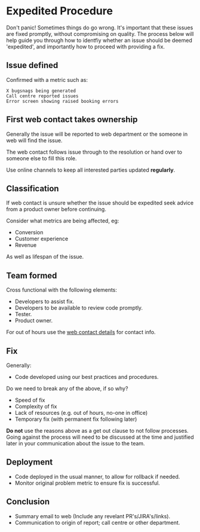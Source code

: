 # Expedited Procedure

Don't panic! Sometimes things do go wrong. It's important that these issues are fixed promptly, without compromising on quality. The process below will help guide you through how to identfiy whether an issue should be deemed 'expedited', and importantly how to proceed with providing a fix.

## Issue defined

Confirmed with a metric such as:

    X bugsnags being generated
    Call centre reported issues
    Error screen showing raised booking errors

## First web contact takes ownership

Generally the issue will be reported to web department or the someone in web will find the issue.

The web contact follows issue through to the resolution or hand over to someone else to fill this role.

Use online channels to keep all interested parties updated **regularly**.

## Classification

If web contact is unsure whether the issue should be expedited seek advice from a product owner before continuing.

Consider what metrics are being affected, eg:

* Conversion
* Customer experience
* Revenue

As well as lifespan of the issue.

## Team formed

Cross functional with the following elements:

* Developers to assist fix.
* Developers to be available to review code promptly.
* Tester.
* Product owner.

For out of hours use the [web contact details](https://holidayextras.jira.com/wiki/display/WEB/Web+Contact+Details) for contact info.

## Fix

Generally:

* Code developed using our best practices and procedures.

Do we need to break any of the above, if so why?

* Speed of fix
* Complexity of fix
* Lack of resources (e.g. out of hours, no-one in office)
* Temporary fix (with permanent fix following later)

**Do not** use the reasons above as a get out clause to not follow processes. Going against the process will need to be discussed at the time and justified later in your communication about the issue to the team.

## Deployment

* Code deployed in the usual manner, to allow for rollback if needed.
* Monitor original problem metric to ensure fix is successful.

## Conclusion

* Summary email to web (Include any revelant PR's/JIRA's/links).
* Communication to origin of report; call centre or other department.
